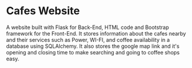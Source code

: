 # Cafes Website
 A website built with Flask for Back-End, HTML code and Bootstrap framework for the Front-End. It stores information about the cafes nearby and their services such as Power, WI-FI, and coffee availability in a database using SQLAlchemy. It also stores the google map link and it's opening and closing time to make searching and going to coffee shops easy.
